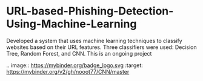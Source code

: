 # URL-based-Phishing-Detection-Using-Machine-Learning
Developed a system that uses machine learning techniques to classify websites based on their URL features. Three classifiers were used: Decision Tree, Random Forest, and CNN. This is an ongoing project

.. image:: https://mybinder.org/badge_logo.svg
 :target: https://mybinder.org/v2/gh/nooot77/CNN/master
